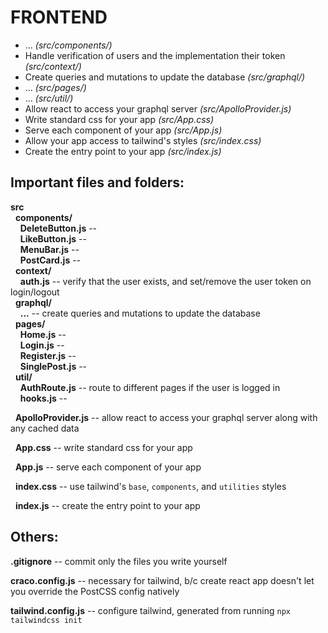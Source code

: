 # FRONTEND

* ... *(src/components/)*
* Handle verification of users and the implementation their token *(src/context/)*
* Create queries and mutations to update the database *(src/graphql/)*
* ... *(src/pages/)*
* ... *(src/util/)*
* Allow react to access your graphql server *(src/ApolloProvider.js)*
* Write standard css for your app *(src/App.css)*
* Serve each component of your app *(src/App.js)*
* Allow your app access to tailwind's styles *(src/index.css)*
* Create the entry point to your app *(src/index.js)*


## Important files and folders:

**src**\
&nbsp; **components/**\
&nbsp; &nbsp; **DeleteButton.js** -- \
&nbsp; &nbsp; **LikeButton.js** -- \
&nbsp; &nbsp; **MenuBar.js** -- \
&nbsp; &nbsp; **PostCard.js** -- \
&nbsp; **context/**\
&nbsp; &nbsp; **auth.js** -- verify that the user exists, and set/remove the user token on login/logout\
&nbsp; **graphql/**\
&nbsp; &nbsp; **...** -- create queries and mutations to update the database\
&nbsp; **pages/**\
&nbsp; &nbsp; **Home.js** -- \
&nbsp; &nbsp; **Login.js** -- \
&nbsp; &nbsp; **Register.js** -- \
&nbsp; &nbsp; **SinglePost.js** -- \
&nbsp; **util/**\
&nbsp; &nbsp; **AuthRoute.js** -- route to different pages if the user is logged in\
&nbsp; &nbsp; **hooks.js** -- 

&nbsp; **ApolloProvider.js** -- allow react to access your graphql server along with any cached data

&nbsp; **App.css** -- write standard css for your app

&nbsp; **App.js** -- serve each component of your app

&nbsp; **index.css** -- use tailwind's `base`, `components`, and `utilities` styles

&nbsp; **index.js** -- create the entry point to your app


## Others:

**.gitignore** -- commit only the files you write yourself

**craco.config.js** -- necessary for tailwind, b/c create react app doesn't let you override the PostCSS config natively

**tailwind.config.js** -- configure tailwind, generated from running `npx tailwindcss init`